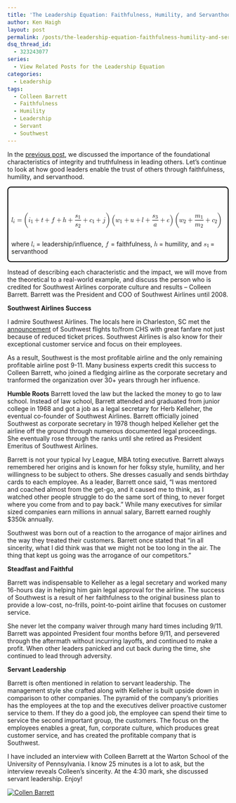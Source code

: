 ```yaml
---
title: 'The Leadership Equation: Faithfulness, Humility, and Servanthood'
author: Ken Haigh
layout: post
permalink: /posts/the-leadership-equation-faithfulness-humility-and-servanthood/
dsq_thread_id:
  - 323243077
series:
  - View Related Posts for the Leadership Equation
categories:
  - Leadership
tags:
  - Colleen Barrett
  - Faithfulness
  - Humility
  - Leadership
  - Servant
  - Southwest
---
```

In the [previous post][1], we discussed the importance of the foundational characteristics of integrity and truthfulness in leading others. Let&#8217;s continue to look at how good leaders enable the trust of others through faithfulness, humility, and servanthood.

<div style="border: 2px solid #000; padding: 7px 7px 0px; margin-bottom: 7px; border-radius: 8px; -moz-border-radius: 8px; -webkit-border-radius: 8px;">
  <p class="ql-left-displayed-equation" style="line-height: 36px;">
    <span class="ql-right-eqno"> &nbsp; </span><span class="ql-left-eqno"> &nbsp; </span><img src="/wp-content/ql-cache/quicklatex.com-1add2105e78d180c2c56e665e406a4db_l3.png" height="36" width="477" class="ql-img-displayed-equation " alt="&#92;&#91; &#108;&#95;&#105;&#32;&#61;&#32;&#92;&#108;&#101;&#102;&#116;&#32;&#40;&#32;&#105;&#95;&#49;&#32;&#43;&#32;&#116;&#32;&#43;&#32;&#102;&#32;&#43;&#32;&#104;&#32;&#43;&#32;&#92;&#102;&#114;&#97;&#99;&#123;&#115;&#95;&#49;&#125;&#123;&#115;&#95;&#50;&#125;&#32;&#43;&#32;&#99;&#95;&#49;&#32;&#43;&#32;&#106;&#92;&#114;&#105;&#103;&#104;&#116;&#32;&#41;&#92;&#108;&#101;&#102;&#116;&#32;&#40;&#32;&#119;&#95;&#49;&#32;&#43;&#32;&#117;&#32;&#43;&#32;&#108;&#32;&#43;&#32;&#92;&#102;&#114;&#97;&#99;&#123;&#115;&#95;&#51;&#125;&#123;&#97;&#125;&#32;&#43;&#32;&#101;&#32;&#92;&#114;&#105;&#103;&#104;&#116;&#32;&#41;&#92;&#108;&#101;&#102;&#116;&#32;&#40;&#32;&#119;&#95;&#50;&#32;&#43;&#32;&#92;&#102;&#114;&#97;&#99;&#123;&#109;&#95;&#49;&#125;&#123;&#109;&#95;&#50;&#125;&#32;&#43;&#32;&#99;&#95;&#50;&#32;&#32;&#92;&#114;&#105;&#103;&#104;&#116;&#32;&#41; &#92;&#93;" title="Rendered by QuickLaTeX.com" />
  </p>
  
  <p>
    where <img src="/wp-content/ql-cache/quicklatex.com-0c4401c34d885cf9bd7f1d7f7e127004_l3.png" class="ql-img-inline-formula " alt="&#108;&#95;&#105;" title="Rendered by QuickLaTeX.com" height="13" width="8" style="vertical-align: -2px;" /> = leadership/influence, <img src="/wp-content/ql-cache/quicklatex.com-b965a74dd7e5c98553a5c1114deb15db_l3.png" class="ql-img-inline-formula " alt="&#102;" title="Rendered by QuickLaTeX.com" height="14" width="9" style="vertical-align: -3px;" /> = faithfulness, <img src="/wp-content/ql-cache/quicklatex.com-5b9365d638e7fd00c636962894a6ada3_l3.png" class="ql-img-inline-formula " alt="&#104;" title="Rendered by QuickLaTeX.com" height="11" width="8" style="vertical-align: 0px;" /> = humility, and <img src="/wp-content/ql-cache/quicklatex.com-073a3fe8ccf9a6e2eb2d998f30601571_l3.png" class="ql-img-inline-formula " alt="&#115;&#95;&#49;" title="Rendered by QuickLaTeX.com" height="10" width="12" style="vertical-align: -3px;" /> = servanthood
</div>

Instead of describing each characteristic and the impact, we will move from the theoretical to a real-world example, and discuss the person who is credited for Southwest Airlines corporate culture and results &#8211; Colleen Barrett. Barrett was the President and COO of Southwest Airlines until 2008.

<!--more-->

**Southwest Airlines Success**

I admire Southwest Airlines. The locals here in Charleston, SC met the <a href="http://www.postandcourier.com/news/2010/oct/20/southwest-airlines-announce-charleston-flights-tod/">announcement</a> of Southwest flights to/from CHS with great fanfare not just because of reduced ticket prices. Southwest Airlines is also know for their exceptional customer service and focus on their employees.

As a result, Southwest is the most profitable airline and the only remaining profitable airline post 9-11. Many business experts credit this success to Colleen Barrett, who joined a fledging airline as the corporate secretary and tranformed the organization over 30+ years through her influence.

**Humble Roots**
Barrett loved the law but the lacked the money to go to law school. Instead of law school, Barrett attended and graduated from junior college in 1968 and got a job as a legal secretary for Herb Kelleher, the eventual co-founder of Southwest Airlines. Barrett officially joined Southwest as corporate secretary in 1978 though helped Kelleher get the airline off the ground through numerous documented legal proceedings. She eventually rose through the ranks until she retired as President Emeritus of Southwest Airlines.

Barrett is not your typical Ivy League, MBA toting executive. Barrett always remembered her origins and is known for her folksy style, humility, and her willingness to be subject to others. She dresses casually and sends birthday cards to each employee. As a leader, Barrett once said, &#8220;I was mentored and coached almost from the get-go, and it caused me to think, as I watched other people struggle to do the same sort of thing, to never forget where you come from and to pay back.&#8221; While many executives for similar sized companies earn millions in annual salary, Barrett earned roughly $350k annually.

Southwest was born out of a reaction to the arrogance of major airlines and the way they treated their customers. Barrett once stated that &#8220;in all sincerity, what I did think was that we might not be too long in the air. The thing that kept us going was the arrogance of our competitors.&#8221;

**Steadfast and Faithful**

Barrett was indispensable to Kelleher as a legal secretary and worked many 16-hours day in helping him gain legal approval for the airline. The success of Southwest is a result of her faithfulness to the original business plan to provide a low-cost, no-frills, point-to-point airline that focuses on customer service.

She never let the company waiver through many hard times including 9/11. Barrett was appointed President four months before 9/11, and persevered through the aftermath without incurring layoffs, and continued to make a profit. When other leaders panicked and cut back during the time, she continued to lead through adversity.

**Servant Leadership**

Barrett is often mentioned in relation to servant leadership. The management style she crafted along with Kelleher is built upside down in comparison to other companies. The pyramid of the company&#8217;s priorities has the employees at the top and the executives deliver proactive customer service to them. If they do a good job, the employee can spend their time to service the second important group, the customers. The focus on the employees enables a great, fun, corporate culture, which produces great customer service, and has created the profitable company that is Southwest.

I have included an interview with Colleen Barrett at the Warton School of the University of Pennsylvania. I know 25 minutes is a lot to ask, but the interview reveals Colleen&#8217;s sincerity. At the 4:30 mark, she discussed servant leadership. Enjoy!

<a href="http://www.youtube.com/watch?feature=player_embedded&v=6TgR95vnM0c" target="_blank"><img src="http://img.youtube.com/vi/6TgR95vnM0c/0.jpg" alt="Collen Barrett" width=610 height=458 border=0 /></a>

<!-- Start Shareaholic Recommendations Automatic -->

<!-- End Shareaholic Recommendations Automatic -->

[1]: /posts/the-leadership-equation-truthfulness-and-integrity/
